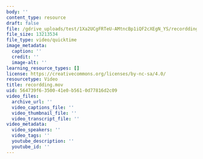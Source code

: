 ```yaml
---
body: ''
content_type: resource
draft: false
file: /gdrive_uploads/test/1Xa2UCgFRTeU-AMtncBp1iQF2cXEgN_YS/recordding.mov
file_size: 13213534
file_type: video/quicktime
image_metadata:
  caption: ''
  credit: ''
  image-alt: ''
learning_resource_types: []
license: https://creativecommons.org/licenses/by-nc-sa/4.0/
resourcetype: Video
title: recordding.mov
uid: 564739f6-3500-41e0-b561-0d77816d2c09
video_files:
  archive_url: ''
  video_captions_file: ''
  video_thumbnail_file: ''
  video_transcript_file: ''
video_metadata:
  video_speakers: ''
  video_tags: ''
  youtube_description: ''
  youtube_id: ''
---
```

